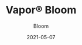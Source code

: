 ---
title: "Vapor® Bloom"
image_primary: "img/Arktura-Vapor-Bloom-GlassStore-01-angled-view-wide-Kiwi-v2-scaled.jpg"
image_secondary: "img/Arktura-Vapor-Bloom-Ceiling-Product-Render-1600x1600.png"
description: "Vapor%AE%20Bloom%u2019s%202%27x4%27%20powder-coated%20aluminum%20torsion%20spring%20panels%A0bring%A0life%A0to%20spaces%A0through%A0biomorphic%A0patterning%A0that%20subtly%20evokes%20images%20of%A0scattered%A0foliage%A0or%A0blossoming%A0petals.%20Add%20visual%20depth%20and%20illumination%20to%20your%20space%20by%20incorporating%20our%20integrated%20InLine%A0Lighting%20or%20Backlighting%20options.%20Or%20optimize%20wellness%20by%20enhancing%20acoustic%20comfort%20and%20reducing%20the%20impact%20of%20noise%20with%20our%20high-performance%20Soft%20Sound%AE%20backers.%A0"
designer: "Arktura"
tags: 
  - "Acoustic"
  - "Ceiling Panels"
  - "Wall Panels"
  - "Lighting"
subtitle: "Bloom"
href: "https://arktura.com/product/vapor-bloom/"
category: "Acoustic"
manufacturer: "Arktura"
slug: "/manufacturers/arktura/acoustic/arktura-vapor-bloom"
date: "2021-05-07"
---
